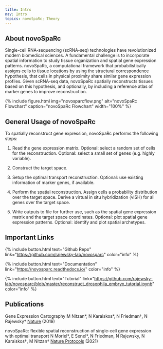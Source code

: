 ```yaml
---
title: Intro
nav: Intro
topics: novoSpaRc; Theory
---
```


## About novoSpaRc
Single-cell RNA-sequencing (scRNA-seq) technologies have revolutionized modern biomedical sciences. A fundamental challenge is to incorporate spatial information to study tissue organization and spatial gene expression patterns. 
novoSpaRc, a computational framework that probabilistically assigns cells to tissue locations by using the structural correspondence hypothesis, that cells in physical proximity share similar gene expression profiles. Given scRNA-seq data, novoSpaRc spatially reconstructs tissues based on this hypothesis, and optionally, by including a reference atlas of marker genes to improve reconstruction. 

{% include figure.html img="novosparcflow.png" alt="novoSpaRc Flowchart" caption="novoSpaRc Flowchart" width="100%" %}

## General Usage of novoSpaRc

To spatially reconstruct gene expression, novoSpaRc performs the following steps:

1. Read the gene expression matrix.
        Optional: select a random set of cells for the reconstruction.
        Optional: select a small set of genes (e.g. highly variable).

2. Construct the target space.

3. Setup the optimal transport reconstruction.
        Optional: use existing information of marker genes, if available.

4. Perform the spatial reconstruction.
        Assign cells a probability distribution over the target space.
        Derive a virtual in situ hybridization (vISH) for all genes over the target space.
5. Write outputs to file for further use, such as the spatial gene expression matrix and the target space coordinates.
    Optional: plot spatial gene expression patterns.
    Optional: identify and plot spatial archetypes.

## Important Links

{% include button.html text="Github Repo" link="https://github.com/rajewsky-lab/novosparc" color="info" %}

{% include button.html text="Documentation" link="https://novosparc.readthedocs.io/" color="info" %}

{% include button.html text="Tutorial" link="https://github.com/rajewsky-lab/novosparc/blob/master/reconstruct_drosophila_embryo_tutorial.ipynb" color="info" %}

## Publications

Gene Expression Cartography
M Nitzan*, N Karaiskos*, N Friedman†, N Rajewsky†
[Nature](https://www.nature.com/articles/s41586-019-1773-3) (2019)

novoSpaRc: flexible spatial reconstruction of single-cell gene expression with optimal transport
N Moriel*, E Senel*, N Friedman, N Rajewsky, N Karaiskos†, M Nitzan†
[Nature Protocols](https://www.nature.com/articles/s41596-021-00573-7) (2021)









